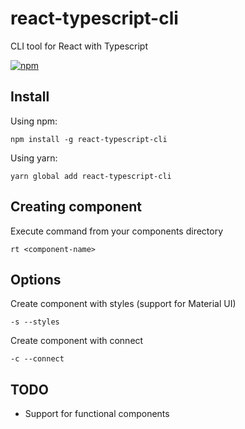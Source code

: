 # react-typescript-cli

CLI tool for React with Typescript

[![npm](https://img.shields.io/npm/dm/localeval.svg)](https://www.npmjs.com/package/react-typescript-cli)

## Install

Using npm:

```npm install -g react-typescript-cli```

Using yarn:

```yarn global add react-typescript-cli```

## Creating component

Execute command from your components directory

```rt <component-name>```

## Options

Create component with styles (support for Material UI)

```-s --styles```

Create component with connect

```-c --connect```

## TODO

- Support for functional components
